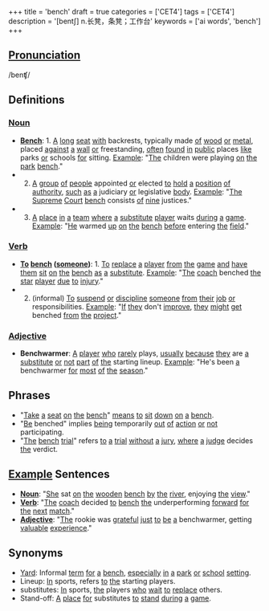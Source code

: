 +++
title = 'bench'
draft = true
categories = ['CET4']
tags = ['CET4']
description = '[bent∫] n.长凳，条凳；工作台'
keywords = ['ai words', 'bench']
+++

## [Pronunciation](/post/pronunciation/)
/benʧ/

## Definitions
### [Noun](/post/noun/)
- **[Bench](/post/bench/)**: 1. [A](/post/a/) [long](/post/long/) [seat](/post/seat/) [with](/post/with/) backrests, typically made [of](/post/of/) [wood](/post/wood/) [or](/post/or/) [metal](/post/metal/), placed [against](/post/against/) [a](/post/a/) [wall](/post/wall/) [or](/post/or/) freestanding, [often](/post/often/) [found](/post/found/) [in](/post/in/) [public](/post/public/) places [like](/post/like/) parks [or](/post/or/) schools [for](/post/for/) sitting. [Example](/post/example/): "[The](/post/the/) children were playing [on](/post/on/) [the](/post/the/) [park](/post/park/) [bench](/post/bench/)."
- 2. [A](/post/a/) [group](/post/group/) [of](/post/of/) [people](/post/people/) appointed [or](/post/or/) elected [to](/post/to/) [hold](/post/hold/) [a](/post/a/) [position](/post/position/) [of](/post/of/) [authority](/post/authority/), [such](/post/such/) [as](/post/as/) [a](/post/a/) judiciary [or](/post/or/) legislative [body](/post/body/). [Example](/post/example/): "[The](/post/the/) [Supreme](/post/supreme/) [Court](/post/court/) [bench](/post/bench/) consists [of](/post/of/) [nine](/post/nine/) justices."
- 3. [A](/post/a/) [place](/post/place/) [in](/post/in/) [a](/post/a/) [team](/post/team/) [where](/post/where/) [a](/post/a/) [substitute](/post/substitute/) [player](/post/player/) waits [during](/post/during/) [a](/post/a/) [game](/post/game/). [Example](/post/example/): "[He](/post/he/) warmed [up](/post/up/) [on](/post/on/) [the](/post/the/) [bench](/post/bench/) [before](/post/before/) entering [the](/post/the/) [field](/post/field/)."

### [Verb](/post/verb/)
- **[To](/post/to/) [bench](/post/bench/) ([someone](/post/someone/))**: 1. [To](/post/to/) [replace](/post/replace/) [a](/post/a/) [player](/post/player/) [from](/post/from/) [the](/post/the/) [game](/post/game/) [and](/post/and/) [have](/post/have/) [them](/post/them/) [sit](/post/sit/) [on](/post/on/) [the](/post/the/) [bench](/post/bench/) [as](/post/as/) [a](/post/a/) [substitute](/post/substitute/). [Example](/post/example/): "[The](/post/the/) [coach](/post/coach/) benched [the](/post/the/) [star](/post/star/) [player](/post/player/) [due](/post/due/) [to](/post/to/) [injury](/post/injury/)."
- 2. (informal) [To](/post/to/) [suspend](/post/suspend/) [or](/post/or/) [discipline](/post/discipline/) [someone](/post/someone/) [from](/post/from/) [their](/post/their/) [job](/post/job/) [or](/post/or/) responsibilities. [Example](/post/example/): "[If](/post/if/) [they](/post/they/) don't [improve](/post/improve/), [they](/post/they/) [might](/post/might/) [get](/post/get/) benched [from](/post/from/) [the](/post/the/) [project](/post/project/)."

### [Adjective](/post/adjective/)
- **Benchwarmer**: [A](/post/a/) [player](/post/player/) [who](/post/who/) [rarely](/post/rarely/) plays, [usually](/post/usually/) [because](/post/because/) [they](/post/they/) are [a](/post/a/) [substitute](/post/substitute/) [or](/post/or/) [not](/post/not/) [part](/post/part/) [of](/post/of/) [the](/post/the/) starting lineup. [Example](/post/example/): "He's been [a](/post/a/) benchwarmer [for](/post/for/) [most](/post/most/) [of](/post/of/) [the](/post/the/) [season](/post/season/)."

## Phrases
- "[Take](/post/take/) [a](/post/a/) [seat](/post/seat/) [on](/post/on/) [the](/post/the/) [bench](/post/bench/)" [means](/post/means/) [to](/post/to/) [sit](/post/sit/) [down](/post/down/) [on](/post/on/) [a](/post/a/) [bench](/post/bench/).
- "[Be](/post/be/) benched" implies [being](/post/being/) temporarily [out](/post/out/) [of](/post/of/) [action](/post/action/) [or](/post/or/) [not](/post/not/) participating.
- "[The](/post/the/) [bench](/post/bench/) [trial](/post/trial/)" refers [to](/post/to/) [a](/post/a/) [trial](/post/trial/) [without](/post/without/) [a](/post/a/) [jury](/post/jury/), [where](/post/where/) [a](/post/a/) [judge](/post/judge/) decides [the](/post/the/) verdict.

## [Example](/post/example/) Sentences
- **[Noun](/post/noun/)**: "[She](/post/she/) sat [on](/post/on/) [the](/post/the/) [wooden](/post/wooden/) [bench](/post/bench/) [by](/post/by/) [the](/post/the/) [river](/post/river/), enjoying [the](/post/the/) [view](/post/view/)."
- **[Verb](/post/verb/)**: "[The](/post/the/) [coach](/post/coach/) decided [to](/post/to/) [bench](/post/bench/) [the](/post/the/) underperforming [forward](/post/forward/) [for](/post/for/) [the](/post/the/) [next](/post/next/) [match](/post/match/)."
- **[Adjective](/post/adjective/)**: "[The](/post/the/) rookie was [grateful](/post/grateful/) [just](/post/just/) [to](/post/to/) [be](/post/be/) [a](/post/a/) benchwarmer, getting [valuable](/post/valuable/) [experience](/post/experience/)."

## Synonyms
- [Yard](/post/yard/): Informal [term](/post/term/) [for](/post/for/) [a](/post/a/) [bench](/post/bench/), [especially](/post/especially/) [in](/post/in/) [a](/post/a/) [park](/post/park/) [or](/post/or/) [school](/post/school/) [setting](/post/setting/).
- Lineup: [In](/post/in/) sports, refers [to](/post/to/) [the](/post/the/) starting players.
- substitutes: [In](/post/in/) sports, [the](/post/the/) players [who](/post/who/) [wait](/post/wait/) [to](/post/to/) [replace](/post/replace/) others.
- Stand-off: [A](/post/a/) [place](/post/place/) [for](/post/for/) substitutes [to](/post/to/) [stand](/post/stand/) [during](/post/during/) [a](/post/a/) [game](/post/game/).
